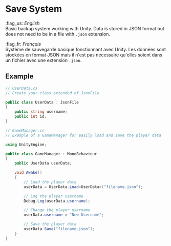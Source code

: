 # **Save System**

:flag_us: *English*
<br>Basic backup system working with Unity. Data is stored in JSON format but does not need to be in a file with `.json` extension.

:flag_fr: *Français*
<br>Système de sauvegarde basique fonctionnant avec Unity. Les données sont stockées en format JSON mais il n'est pas nécessaire qu'elles soient dans un fichier avec une extension `.json`.

## **Example**

```c#
// UserData.cs
// Create your class extended of JsonFile

public class UserData : JsonFile
{
    public string username;
    public int id;
}
```

```c#
// GameManager.cs
// Example of a GameManager for easily load and save the player data

using UnityEngine;

public class GameManager : MonoBehaviour
{
    public UserData userData;

    void Awake()
    {
        // Load the player data
        userData = UserData.Load<UserData>("filename.json");

        // Log the player username
        Debug.Log(userData.username);

        // Change the player username
        userData.username = "New Username";

        // Save the player data
        userData.Save("filename.json");
    }
}
```
